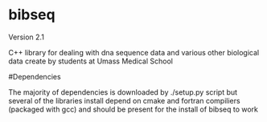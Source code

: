 bibseq
======
Version 2.1

C++ library for dealing with dna sequence data and various other biological data create by students at Umass Medical School 


#Dependencies  

The majority of dependencies is downloaded by ./setup.py script but several of the libraries install depend on cmake and fortran compiliers (packaged with gcc) and should be present for the install of bibseq to work  


